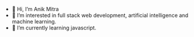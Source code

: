 - 👋 Hi, I’m Anik Mitra
- 👀 I’m interested in full stack web development, artificial intelligence and machine learning.
- 🌱 I’m currently learning javascript.

  

